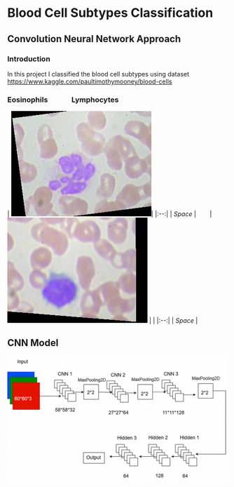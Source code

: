 # Blood Cell Subtypes Classification

## Convolution Neural Network Approach

### Introduction

In this project I classified the blood cell subtypes using dataset https://www.kaggle.com/paultimothymooney/blood-cells

   ### Eosinophils &nbsp;&nbsp;&nbsp;&nbsp;&nbsp;&nbsp;&nbsp;&nbsp;&nbsp;&nbsp;&nbsp;&nbsp; Lymphocytes

| ![](img/eosinophil.jpeg)| |:--:| | *Space* | &nbsp;&nbsp;&nbsp;&nbsp;&nbsp;&nbsp; | ![](img/lymphocyte.jpeg) | | |:--:| | *Space* |

## CNN Model 

![](img/model.jpg)
